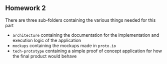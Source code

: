 ## Homework 2


There are three sub-folders containing the various things needed for this part
- `architecture` containing the documentation for the implementation and execution logic of the application
- `mockups` containing the mockups made in `proto.io`
- `tech-prototype` containing a simple proof of concept application for how the final product would behave 
